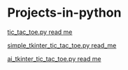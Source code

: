 # Projects-in-python

[tic_tac_toe.py read me](tic_tac_toe.md)

[simple_tkinter_tic_tac_toe.py read_me](simple_tkinter_tic_tac_toe.md)

[ai_tkinter_tic_tac_toe.py read me](ai_tkinter_tic_tac_toe.md)

